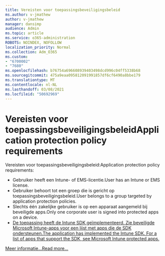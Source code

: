 ```yaml
---
title: Vereisten voor toepassingsbeveiligingsbeleid
ms.author: v-jmathew
author: v-jmathew
manager: dansimp
audience: Admin
ms.topic: article
ms.service: o365-administration
ROBOTS: NOINDEX, NOFOLLOW
localization_priority: Normal
ms.collection: Adm_O365
ms.custom:
- "6700002"
- "7680"
ms.openlocfilehash: b76754a696608939403498dcd996c04ff5338b68
ms.sourcegitcommit: 475a9eaa095812091991857df6cf6490a8bbe179
ms.translationtype: MT
ms.contentlocale: nl-NL
ms.lasthandoff: 03/08/2021
ms.locfileid: "50692969"
---
```

# <a name="application-protection-policy-requirements"></a><span data-ttu-id="135c4-102">Vereisten voor toepassingsbeveiligingsbeleid</span><span class="sxs-lookup"><span data-stu-id="135c4-102">Application protection policy requirements</span></span>

<span data-ttu-id="135c4-103">Vereisten voor toepassingsbeveiligingsbeleid:</span><span class="sxs-lookup"><span data-stu-id="135c4-103">Application protection policy requirements:</span></span>

- <span data-ttu-id="135c4-104">Gebruiker heeft een Intune- of EMS-licentie.</span><span class="sxs-lookup"><span data-stu-id="135c4-104">User has an Intune or EMS license.</span></span>
- <span data-ttu-id="135c4-105">Gebruiker behoort tot een groep die is gericht op toepassingsbeveiligingsbeleid.</span><span class="sxs-lookup"><span data-stu-id="135c4-105">User belongs to a group targeted by application protection policies.</span></span>
- <span data-ttu-id="135c4-106">Slechts één zakelijke gebruiker is op een apparaat aangemeld bij beveiligde apps.</span><span class="sxs-lookup"><span data-stu-id="135c4-106">Only one corporate user is signed into protected apps on a device.</span></span>
- [<span data-ttu-id="135c4-107">De toepassing heeft de Intune SDK geïmplementeerd. Zie beveiligde Microsoft Intune-apps voor een lijst met apps die de SDK ondersteunen.</span><span class="sxs-lookup"><span data-stu-id="135c4-107">The application has implemented the Intune SDK. For a list of apps that support the SDK, see Microsoft Intune protected apps.</span></span>](https://docs.microsoft.com/mem/intune/apps/apps-supported-intune-apps)

[<span data-ttu-id="135c4-108">Meer informatie...</span><span class="sxs-lookup"><span data-stu-id="135c4-108">Read more...</span></span>](https://docs.microsoft.com/mem/intune/apps/app-protection-policy)
